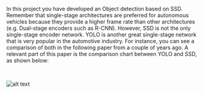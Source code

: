 In this project you have developed an Object detection based on SSD. Remember that single-stage architectures are preferred for autonomous vehicles because they provide a higher frame rate than other architectures (e.g. Dual-stage encoders such as R-CNN).
However, SSD is not the only single-stage encoder network. YOLO is another great single-stage network that is very popular in the automotive industry. For instance, you can see a comparison of both in the following paper from a couple of years ago. A relevant part of this paper is the comparison chart between YOLO and SSD, as shown below:

<p>&nbsp;</p>

![alt text](https://github.com/HomeBrain-ARG/SDCE_Object-Detection-in-an-Urban-Environment/blob/main/Graphics/Capture.JPG "Comparison between different neural networks")

<p>&nbsp;</p>

